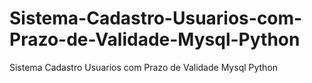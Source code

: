 # Sistema-Cadastro-Usuarios-com-Prazo-de-Validade-Mysql-Python
Sistema Cadastro Usuarios com Prazo de Validade Mysql Python
